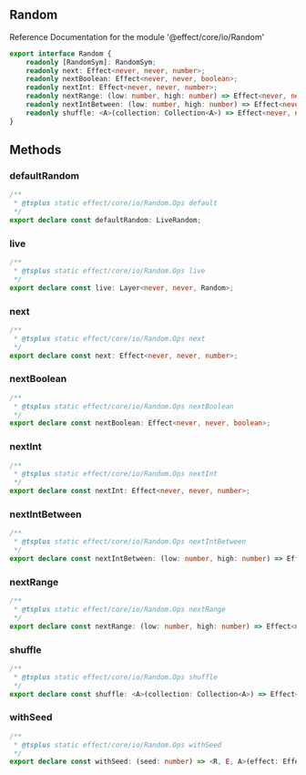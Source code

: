 ## Random

Reference Documentation for the module '@effect/core/io/Random'

```ts
export interface Random {
    readonly [RandomSym]: RandomSym;
    readonly next: Effect<never, never, number>;
    readonly nextBoolean: Effect<never, never, boolean>;
    readonly nextInt: Effect<never, never, number>;
    readonly nextRange: (low: number, high: number) => Effect<never, never, number>;
    readonly nextIntBetween: (low: number, high: number) => Effect<never, never, number>;
    readonly shuffle: <A>(collection: Collection<A>) => Effect<never, never, Collection<A>>;
}
```

## Methods

### defaultRandom

```ts
/**
 * @tsplus static effect/core/io/Random.Ops default
 */
export declare const defaultRandom: LiveRandom;
```

### live

```ts
/**
 * @tsplus static effect/core/io/Random.Ops live
 */
export declare const live: Layer<never, never, Random>;
```

### next

```ts
/**
 * @tsplus static effect/core/io/Random.Ops next
 */
export declare const next: Effect<never, never, number>;
```

### nextBoolean

```ts
/**
 * @tsplus static effect/core/io/Random.Ops nextBoolean
 */
export declare const nextBoolean: Effect<never, never, boolean>;
```

### nextInt

```ts
/**
 * @tsplus static effect/core/io/Random.Ops nextInt
 */
export declare const nextInt: Effect<never, never, number>;
```

### nextIntBetween

```ts
/**
 * @tsplus static effect/core/io/Random.Ops nextIntBetween
 */
export declare const nextIntBetween: (low: number, high: number) => Effect<never, never, number>;
```

### nextRange

```ts
/**
 * @tsplus static effect/core/io/Random.Ops nextRange
 */
export declare const nextRange: (low: number, high: number) => Effect<never, never, number>;
```

### shuffle

```ts
/**
 * @tsplus static effect/core/io/Random.Ops shuffle
 */
export declare const shuffle: <A>(collection: Collection<A>) => Effect<never, never, Collection<A>>;
```

### withSeed

```ts
/**
 * @tsplus static effect/core/io/Random.Ops withSeed
 */
export declare const withSeed: (seed: number) => <R, E, A>(effect: Effect<R, E, A>) => Effect<R, E, A>;
```

